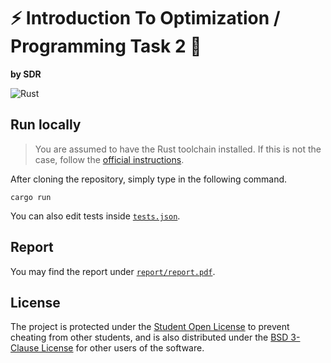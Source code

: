# ⚡ Introduction To Optimization / Programming Task 2 🦀

**by SDR**

![Rust](https://img.shields.io/badge/rust-%23000000.svg?style=for-the-badge&logo=rust&logoColor=white)

## Run locally

> You are assumed to have the Rust toolchain installed. If this is not the
> case, follow the
> [official instructions](https://www.rust-lang.org/tools/install).

After cloning the repository, simply type in the following command.

```shell
cargo run
```

You can also edit tests inside [`tests.json`](/tests.json).

## Report

You may find the report under [`report/report.pdf`](/report/report.pdf).

## License

The project is protected under the [Student Open License](/LICENSE) to prevent
cheating from other students, and is also distributed under the
[BSD 3-Clause License](/LICENSE-BSD) for other users of the software.
